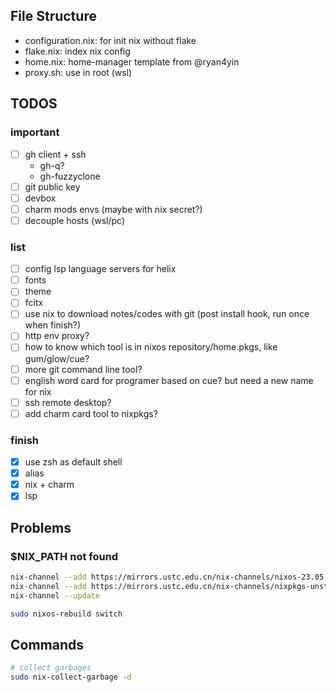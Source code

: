## File Structure
- configuration.nix: for init nix without flake
- flake.nix: index nix config
- home.nix: home-manager template from @ryan4yin
- proxy.sh: use in root (wsl)

## TODOS

### important
- [ ] gh client + ssh
  - gh-q?
  - gh-fuzzyclone
- [ ] git public key
- [ ] devbox
- [ ] charm mods envs (maybe with nix secret?)
- [ ] decouple hosts (wsl/pc)

### list
- [ ] config lsp language servers for helix
- [ ] fonts
- [ ] theme
- [ ] fcitx
- [ ] use nix to download notes/codes with git (post install hook, run once when finish?)
- [ ] http env proxy?
- [ ] how to know which tool is in nixos repository/home.pkgs, like gum/glow/cue?
- [ ] more git command line tool?
- [ ] english word card for programer based on cue? but need a new name for nix
- [ ] ssh remote desktop?
- [ ] add charm card tool to nixpkgs?

### finish
- [x] use zsh as default shell
- [x] alias
- [x] nix + charm
- [x] lsp

## Problems

### $NIX_PATH not found
```bash
nix-channel --add https://mirrors.ustc.edu.cn/nix-channels/nixos-23.05 nixos
nix-channel --add https://mirrors.ustc.edu.cn/nix-channels/nixpkgs-unstable nixpkgs
nix-channel --update

sudo nixos-rebuild switch
```

## Commands
```bash
# collect garbages
sudo nix-collect-garbage -d
```

